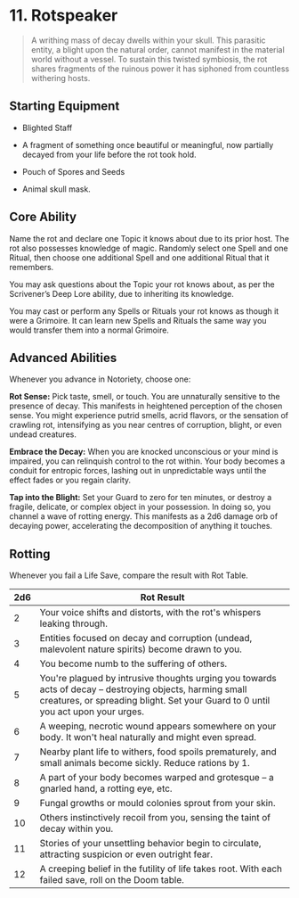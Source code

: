 # 11. Rotspeaker

> A writhing mass of decay dwells within your skull. This parasitic entity, a blight upon the natural order, cannot manifest in the material world without a vessel. To sustain this twisted symbiosis, the rot shares fragments of the ruinous power it has siphoned from countless withering hosts.

## Starting Equipment

* Blighted Staff

* A fragment of something once beautiful or meaningful, now partially decayed from your life before the rot took hold.

* Pouch of Spores and Seeds

* Animal skull mask.

## Core Ability

Name the rot and declare one Topic it knows about due to its prior host. The rot also possesses knowledge of magic. Randomly select one Spell and one Ritual, then choose one additional Spell and one additional Ritual that it remembers.

You may ask questions about the Topic your rot knows about, as per the Scrivener’s Deep Lore ability, due to inheriting its knowledge.

You may cast or perform any Spells or Rituals your rot knows as though it were a Grimoire. It can learn new Spells and Rituals the same way you would transfer them into a normal Grimoire.

## Advanced Abilities

Whenever you advance in Notoriety, choose one:

**Rot Sense:** Pick taste, smell, or touch. You are unnaturally sensitive to the presence of decay.  This manifests in heightened perception of the chosen sense. You might experience putrid smells, acrid flavors, or the sensation of crawling rot,  intensifying as you near centres of corruption, blight, or even undead creatures.

**Embrace the Decay:**  When you are knocked unconscious or your mind is impaired, you can relinquish control to the rot within. Your body becomes a conduit for entropic forces, lashing out in unpredictable ways until the effect fades or you regain clarity.

**Tap into the Blight:** Set your Guard to zero for ten minutes, or destroy a fragile, delicate, or complex object in your possession. In doing so, you channel a wave of rotting energy. This manifests as a 2d6 damage orb of decaying power, accelerating the decomposition of anything it touches.

## Rotting

Whenever you fail a Life Save, compare the result with Rot Table.

|2d6|Rot Result|
|-----|-----|
|2| Your voice shifts and distorts, with the rot's whispers leaking through.|
|3| Entities focused on decay and corruption (undead, malevolent nature spirits) become drawn to you.|
|4| You become numb to the suffering of others.|
|5| You're plagued by intrusive thoughts urging you towards acts of decay – destroying objects, harming small creatures, or spreading blight. Set your Guard to 0 until you act upon your urges.|
|6| A weeping, necrotic wound appears somewhere on your body. It won't heal naturally and might even spread.|
|7| Nearby plant life to withers, food spoils prematurely, and small animals become sickly. Reduce rations by 1.|
|8| A part of your body becomes warped and grotesque – a gnarled hand, a rotting eye, etc.|
|9| Fungal growths or mould colonies sprout from your skin.|
|10| Others instinctively recoil from you, sensing the taint of decay within you. |
|11| Stories of your unsettling behavior begin to circulate, attracting suspicion or even outright fear.|
|12| A creeping belief in the futility of life takes root. With each failed save, roll on the Doom table.|

